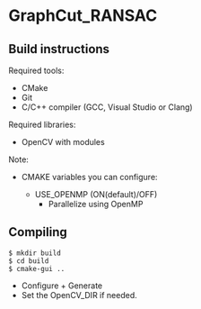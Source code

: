 GraphCut_RANSAC
===============

Build instructions
------------------

Required tools:

- CMake
- Git
- C/C++ compiler (GCC, Visual Studio or Clang)

Required libraries:

- OpenCV with modules

Note:

- CMAKE variables you can configure:

  - USE_OPENMP (ON(default)/OFF)
      - Parallelize using OpenMP
	  
Compiling
---------

```shell
$ mkdir build
$ cd build
$ cmake-gui ..
```

- Configure + Generate
- Set the OpenCV_DIR if needed.
